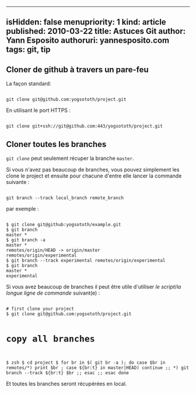 -----
isHidden:       false
menupriority:   1
kind:           article
published: 2010-03-22
title: Astuces Git
author: Yann Esposito
authoruri: yannesposito.com
tags:  git, tip
-----

## Cloner de github à travers un pare-feu

La façon standard:

<div><code class="zsh">
git clone git@github.com:yogsototh/project.git
</code></div>

En utilisant le port HTTPS :

<div><code class="zsh">
git clone git+ssh://git@github.com:443/yogsototh/project.git
</code></div>

## Cloner toutes les branches

`git clone` peut seulement récuper la branche `master`.

Si vous n'avez pas beaucoup de branches, vous pouvez simplement les clone le project et ensuite pour chacune d'entre elle lancer la commande suivante :

<div><code class="zsh">
git branch --track local_branch remote_branch
</code></div>

par exemple :
<div><code class="zsh">
$ git clone git@github:yogsototh/example.git
$ git branch
master *
$ git branch -a
master *
remotes/origin/HEAD -> origin/master
remotes/origin/experimental
$ git branch --track experimental remotes/origin/experimental
$ git branch
master *
experimental
</code></div>

Si vous avez beaucoup de branches il peut être utile d'utiliser *le script*/*la longue ligne de commande* suivant(e) :

<div><code class="zsh">
# first clone your project
$ git clone git@github.com:yogsototh/project.git

# copy all branches
$ zsh
$ cd project
$ for br in $( git br -a ); do
    case $br in
    remotes/*) print $br ; 
        case ${br:t} in
            master|HEAD) continue ;;
            *) git branch --track ${br:t} $br ;;
        esac ;;
    esac
done
</code></div>

Et toutes les branches seront récupérées en local.
